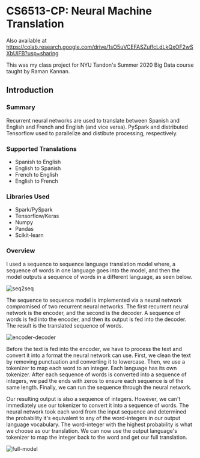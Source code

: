 # CS6513-CP: Neural Machine Translation

Also available at https://colab.research.google.com/drive/1sO5uVCEFASZuffcLdLkQxOF2wSXbUlFB?usp=sharing

This was my class project for NYU Tandon's Summer 2020 Big Data course taught by Raman Kannan. 

## Introduction
### Summary
Recurrent neural networks are used to translate between Spanish and English and French and English (and vice versa). PySpark and distributed Tensorflow used to parallelize and distibute processing, respectively.

### Supported Translations
*   Spanish to English
*   English to Spanish
*   French to English
*   English to French

### Libraries Used
* Spark/PySpark
* Tensorflow/Keras 
* Numpy
* Pandas
* Scikit-learn

### Overview
I used a sequence to sequence language translation model where, a sequence of words in one language goes into the model, and then the model outputs a sequence of words in a different language, as seen below.

![seq2seq](https://app.lucidchart.com/publicSegments/view/0783d692-52e8-44b0-8b37-31b0e8cfaa9f/image.png)

The sequence to sequence model is implemented via a neural network compromised of two recurrent neural networks. The first recurrent neural network is the encoder, and the second is the decoder. A sequence of words is fed into the encoder, and then its output is fed into the decoder. The result is the translated sequence of words.

![encoder-decoder](https://app.lucidchart.com/publicSegments/view/66c06ed4-69a5-4261-9ae6-dbb57b80ff5e/image.png)

Before the text is fed into the encoder, we have to process the text and convert it into a format the neural network can use. First, we clean the text by removing punctuation and converting it to lowercase. Then, we use a tokenizer to map each word to an integer. Each language has its own tokenizer. After each sequence of words is converted into a sequence of integers, we pad the ends with zeros to ensure each sequence is of the same length. Finally, we can run the sequence through the neural network.

Our resulting output is also a sequence of integers. However, we can't immediately use our tokenizer to convert it into a sequence of words. The neural network took each word from the input sequence and determined the probability it's equivalent to any of the word-integers in our output language vocabulary. The word-integer with the highest probability is what we choose as our translation. We can now use the output language's tokenizer to map the integer back to the word and get our full translation.

![full-model](https://app.lucidchart.com/publicSegments/view/a8b90a51-797d-43f4-87b0-dd27119cf9bc/image.png)
